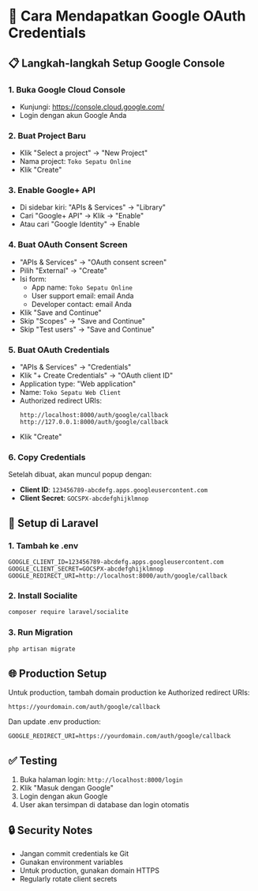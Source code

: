 # 🔑 Cara Mendapatkan Google OAuth Credentials

## 📋 Langkah-langkah Setup Google Console

### 1. Buka Google Cloud Console
- Kunjungi: https://console.cloud.google.com/
- Login dengan akun Google Anda

### 2. Buat Project Baru
- Klik "Select a project" → "New Project"
- Nama project: `Toko Sepatu Online`
- Klik "Create"

### 3. Enable Google+ API
- Di sidebar kiri: "APIs & Services" → "Library"
- Cari "Google+ API" → Klik → "Enable"
- Atau cari "Google Identity" → Enable

### 4. Buat OAuth Consent Screen
- "APIs & Services" → "OAuth consent screen"
- Pilih "External" → "Create"
- Isi form:
  - App name: `Toko Sepatu Online`
  - User support email: email Anda
  - Developer contact: email Anda
- Klik "Save and Continue"
- Skip "Scopes" → "Save and Continue"
- Skip "Test users" → "Save and Continue"

### 5. Buat OAuth Credentials
- "APIs & Services" → "Credentials"
- Klik "+ Create Credentials" → "OAuth client ID"
- Application type: "Web application"
- Name: `Toko Sepatu Web Client`
- Authorized redirect URIs:
  ```
  http://localhost:8000/auth/google/callback
  http://127.0.0.1:8000/auth/google/callback
  ```
- Klik "Create"

### 6. Copy Credentials
Setelah dibuat, akan muncul popup dengan:
- **Client ID**: `123456789-abcdefg.apps.googleusercontent.com`
- **Client Secret**: `GOCSPX-abcdefghijklmnop`

## 🔧 Setup di Laravel

### 1. Tambah ke .env
```env
GOOGLE_CLIENT_ID=123456789-abcdefg.apps.googleusercontent.com
GOOGLE_CLIENT_SECRET=GOCSPX-abcdefghijklmnop
GOOGLE_REDIRECT_URI=http://localhost:8000/auth/google/callback
```

### 2. Install Socialite
```bash
composer require laravel/socialite
```

### 3. Run Migration
```bash
php artisan migrate
```

## 🌐 Production Setup

Untuk production, tambah domain production ke Authorized redirect URIs:
```
https://yourdomain.com/auth/google/callback
```

Dan update .env production:
```env
GOOGLE_REDIRECT_URI=https://yourdomain.com/auth/google/callback
```

## ✅ Testing

1. Buka halaman login: `http://localhost:8000/login`
2. Klik "Masuk dengan Google"
3. Login dengan akun Google
4. User akan tersimpan di database dan login otomatis

## 🔒 Security Notes

- Jangan commit credentials ke Git
- Gunakan environment variables
- Untuk production, gunakan domain HTTPS
- Regularly rotate client secrets
